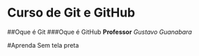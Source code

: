 # Curso de Git e GitHub 
##Oque é Git 
###Oque é GitHub
**Professor**
*Gustavo Guanabara*
 
#Aprenda Sem tela preta 